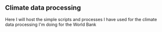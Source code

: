 ## Climate data processing
Here I will host the simple scripts and processes I have used for the climate data processing I'm doing for the World Bank


